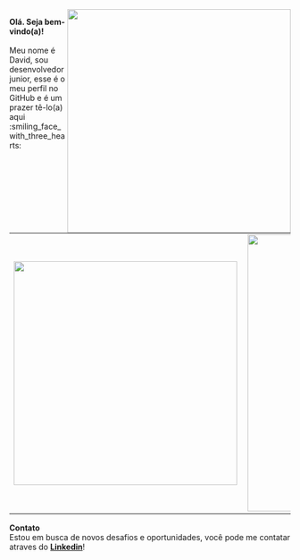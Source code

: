 <img src="https://user-images.githubusercontent.com/42310015/105231561-d76c4480-5b45-11eb-9797-2c9c06fdc0c9.png" min-width="400px" max-width="400px" width="400px" align="right" alt="">

<p align="left">
    <strong>Olá. Seja bem-vindo(a)!</strong><br><br>
    Meu nome é David, sou desenvolvedor junior, esse é o meu perfil no GitHub e é um prazer tê-lo(a) aqui :smiling_face_with_three_hearts:	
</p>


<p align="left">

</p>
<center>
  <table>
    <tr>
        <td><img width="400px" align="left" src="https://github-readme-stats.vercel.app/api/top-langs/?username=sindavid&hide=html&layout=compact&theme=buefy" /></td>
        <td><img width="495px" align="left" src="https://github-readme-stats.vercel.app/api?username=sindavid&theme=buefy"/></td>
    </tr>   
  </table>
</center>

<p align="left">
    <strong>Contato</strong>
    <br>
    Estou em busca de novos desafios e oportunidades, você pode me contatar atraves do <a href="https://www.linkedin.com/in/nli-david/"><strong>Linkedin</strong></a>!
</p>